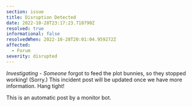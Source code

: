 ```yaml
---
section: issue
title: Disruption Detected
date: 2022-10-28T23:17:23.718790Z
resolved: true
informational: false
resolvedWhen: 2022-10-28T20:01:04.959272Z
affected:
  - Forum
severity: disrupted
---
```

*Investigating* - _Someone_ forgot to feed the plot bunnies, so they stopped working! (Sorry.) This incident post will be updated once we have more information. Hang tight!

This is an automatic post by a monitor bot.
        